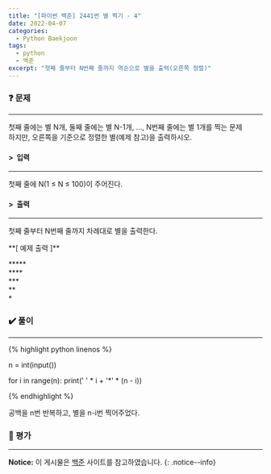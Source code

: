 ```yaml
---
title: "[파이썬 백준] 2441번 별 찍기 - 4"
date: 2022-04-07
categories:
  - Python Baekjoon
tags:
  - python
  - 백준
excerpt: "첫째 줄부터 N번째 줄까지 역순으로 별을 출력(오른쪽 정렬)"
---
```


### ❓ 문제

---

첫째 줄에는 별 N개, 둘째 줄에는 별 N-1개, ..., N번째 줄에는 별 1개를 찍는 문제<br>
하지만, 오른쪽을 기준으로 정렬한 별(예제 참고)을 출력하시오.<br>


#### > &nbsp;입력

---

첫째 줄에 N(1 ≤ N ≤ 100)이 주어진다.<br>


#### > &nbsp;출력

---

첫째 줄부터 N번째 줄까지 차례대로 별을 출력한다.<br>

<div class="notice" markdown="1">
**[ 예제 출력 ]**

\*\*\*\*\*<br>
 \*\*\*\*<br>
  \*\*\*<br>
   \*\*<br>
    \*
</div>


### ✔️ 풀이

---

{% highlight python linenos %}

n = int(input())

for i in range(n):
    print(' ' * i + '*' * (n - i))

{% endhighlight %}

공백을 n번 반복하고, 별을 n-i번 찍어주었다.

### 💬 평가

---



**Notice:** 이 게시물은 [백준](https://www.acmicpc.net/problem/2438) 사이트를 참고하였습니다.
{: .notice--info}
